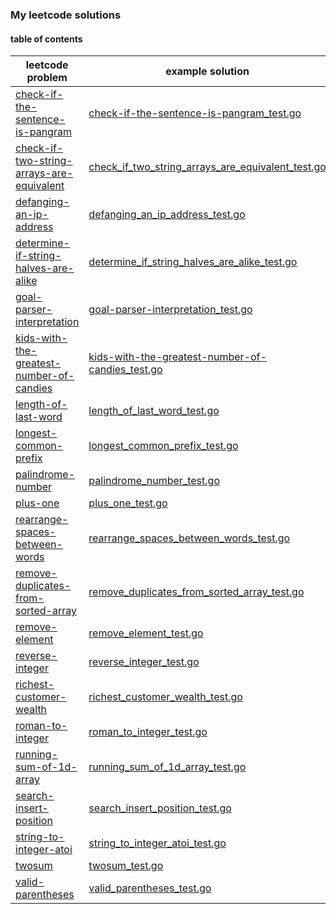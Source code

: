 ### My leetcode solutions
#### table of contents
|leetcode problem|example solution|
|---|---|
|[check-if-the-sentence-is-pangram](https://leetcode.com/problems/check-if-the-sentence-is-pangram/)|[check-if-the-sentence-is-pangram_test.go](solutions/check-if-the-sentence-is-pangram_test.go)|
|[check-if-two-string-arrays-are-equivalent](https://leetcode.com/problems/check-if-two-string-arrays-are-equivalent/)|[check_if_two_string_arrays_are_equivalent_test.go](solutions/check_if_two_string_arrays_are_equivalent_test.go)|
|[defanging-an-ip-address](https://leetcode.com/problems/defanging-an-ip-address/)|[defanging_an_ip_address_test.go](solutions/defanging_an_ip_address_test.go)|
|[determine-if-string-halves-are-alike](https://leetcode.com/problems/determine-if-string-halves-are-alike/)|[determine_if_string_halves_are_alike_test.go](solutions/determine_if_string_halves_are_alike_test.go)|
|[goal-parser-interpretation](https://leetcode.com/problems/goal-parser-interpretation/)|[goal-parser-interpretation_test.go](solutions/goal-parser-interpretation_test.go)|
|[kids-with-the-greatest-number-of-candies](https://leetcode.com/problems/kids-with-the-greatest-number-of-candies/)|[kids-with-the-greatest-number-of-candies_test.go](solutions/kids-with-the-greatest-number-of-candies_test.go)|
|[length-of-last-word](https://leetcode.com/problems/length-of-last-word/)|[length_of_last_word_test.go](solutions/length_of_last_word_test.go)|
|[longest-common-prefix](https://leetcode.com/problems/longest-common-prefix/)|[longest_common_prefix_test.go](solutions/longest_common_prefix_test.go)|
|[palindrome-number](https://leetcode.com/problems/palindrome-number/)|[palindrome_number_test.go](solutions/palindrome_number_test.go)|
|[plus-one](https://leetcode.com/problems/plus-one/)|[plus_one_test.go](solutions/plus_one_test.go)|
|[rearrange-spaces-between-words](https://leetcode.com/problems/rearrange-spaces-between-words/)|[rearrange_spaces_between_words_test.go](solutions/rearrange_spaces_between_words_test.go)|
|[remove-duplicates-from-sorted-array](https://leetcode.com/problems/remove-duplicates-from-sorted-array/)|[remove_duplicates_from_sorted_array_test.go](solutions/remove_duplicates_from_sorted_array_test.go)|
|[remove-element](https://leetcode.com/problems/remove-element/)|[remove_element_test.go](solutions/remove_element_test.go)|
|[reverse-integer](https://leetcode.com/problems/reverse-integer/)|[reverse_integer_test.go](solutions/reverse_integer_test.go)|
|[richest-customer-wealth](https://leetcode.com/problems/richest-customer-wealth/)|[richest_customer_wealth_test.go](solutions/richest_customer_wealth_test.go)|
|[roman-to-integer](https://leetcode.com/problems/roman-to-integer/)|[roman_to_integer_test.go](solutions/roman_to_integer_test.go)|
|[running-sum-of-1d-array](https://leetcode.com/problems/running-sum-of-1d-array/)|[running_sum_of_1d_array_test.go](solutions/running_sum_of_1d_array_test.go)|
|[search-insert-position](https://leetcode.com/problems/search-insert-position/)|[search_insert_position_test.go](solutions/search_insert_position_test.go)|
|[string-to-integer-atoi](https://leetcode.com/problems/string-to-integer-atoi/)|[string_to_integer_atoi_test.go](solutions/string_to_integer_atoi_test.go)|
|[twosum](https://leetcode.com/problems/twosum/)|[twosum_test.go](solutions/twosum_test.go)|
|[valid-parentheses](https://leetcode.com/problems/valid-parentheses/)|[valid_parentheses_test.go](solutions/valid_parentheses_test.go)|
